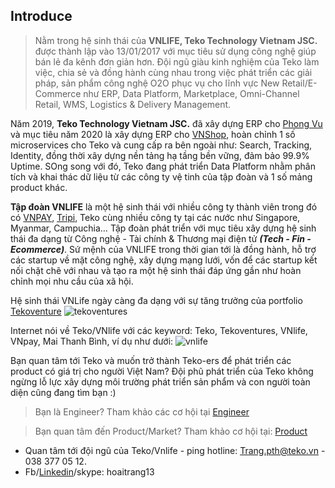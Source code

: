 ## Introduce

> Nằm trong hệ sinh thái của **VNLIFE, Teko Technology Vietnam JSC.** được thành lập vào 13/01/2017 với mục tiêu sử dụng công nghệ giúp bán lẻ đa kênh đơn giản hơn. Đội ngũ giàu kinh nghiệm của Teko làm việc, chia sẻ và đồng hành cùng nhau trong việc phát triển các giải pháp, sản phẩm công nghệ O2O phục vụ cho lĩnh vực New Retail/E-Commerce như ERP, Data Platform, Marketplace, Omni-Channel Retail, WMS, Logistics & Delivery Management.

Năm 2019, **Teko Technology Vietnam JSC.** đã xây dựng ERP cho [Phong Vu](https://phongvu.vn/) và mục tiêu năm 2020 là xây dựng ERP cho [VNShop](https://vnhsop.vn/), hoàn chỉnh 1 số microservices cho Teko và cung cấp ra bên ngoài như: Search, Tracking, Identity, đồng thời xây dựng nền tảng hạ tầng bền vững, đảm bảo 99.9% Uptime. SOng song với đó, Teko đang phát triển Data Platform nhằm phân tích và khai thác dữ liệu từ các công ty vệ tinh của tập đoàn và 1 số mảng product khác.

**Tập đoàn VNLIFE** là một hệ sinh thái với nhiều công ty thành viên trong đó có [VNPAY](https://vnpay.vn/), [Tripi](https://www.tripi.vn/), Teko cùng nhiều công ty tại các nước như Singapore, Myanmar, Campuchia… Tập đoàn phát triển với mục tiêu xây dựng hệ sinh thái đa dạng từ Công nghệ - Tài chính & Thương mại điện tử ***(Tech - Fin - Ecommerce)***. Sứ mệnh của VNLIFE trong thời gian tới là đồng hành, hỗ trợ các startup về mặt công nghệ, xây dựng mạng lưới, vốn để các startup kết nối chặt chẽ với nhau và tạo ra một hệ sinh thái đáp ứng gần như hoàn chỉnh mọi nhu cầu của xã hội. 

Hệ sinh thái VNLife ngày càng đa dạng với sự tăng trưởng của portfolio [Tekoventure](https://tekoventures.vn/)
![tekoventures](https://github.com/hoaitrang13/Jobs-Teko-VNLife/blob/master/Images/tekoventure.jpg?raw=true)

Internet nói về Teko/VNlife với các keyword: Teko, Tekoventures, VNlife, VNpay, Mai Thanh Bình, ví dụ như dưới:
![vnlife](https://github.com/hoaitrang13/Jobs-Teko-VNLife/blob/master/Images/vnlife2.jpg?raw=true)


Bạn quan tâm tới Teko và muốn trở thành Teko-ers để phát triển các product có giá trị cho người Việt Nam? Đội phũ phát triển của Teko không ngừng lỗ lực xây dựng môi trường phát triển sản phẩm và con người toàn diện cũng đang tìm bạn :)

> Bạn là Engineer? Tham khảo các cơ hội tại [Engineer](./Engineer)

> Bạn quan tâm đến Product/Market? Tham khảo cơ hội tại: [Product](./Product)

* Quan tâm tới đội ngũ của Teko/Vnlife - ping hotline: Trang.pth@teko.vn - 038 377 05 12.
* Fb/[Linkedin](https://www.linkedin.com/in/hoaitrang13/)/skype: hoaitrang13
